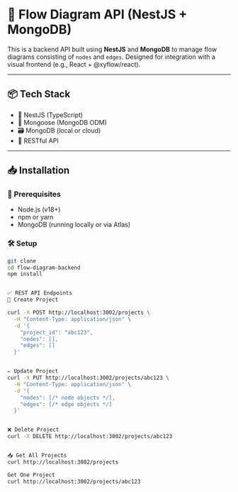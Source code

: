 # 🧠 Flow Diagram API (NestJS + MongoDB)

This is a backend API built using **NestJS** and **MongoDB** to manage flow diagrams consisting of `nodes` and `edges`. Designed for integration with a visual frontend (e.g., React + @xyflow/react).

---

## 📦 Tech Stack

- 🚀 NestJS (TypeScript)
- 🧩 Mongoose (MongoDB ODM)
- 🗃️ MongoDB (local or cloud)
- 🔐 RESTful API

---

## 📥 Installation

### 🔧 Prerequisites

- Node.js (v18+)
- npm or yarn
- MongoDB (running locally or via Atlas)

### 🛠 Setup

```bash
git clone 
cd flow-diagram-backend
npm install


✅ REST API Endpoints
📄 Create Project

curl -X POST http://localhost:3002/projects \
  -H "Content-Type: application/json" \
  -d '{
    "project_id": "abc123",
    "nodes": [],
    "edges": []
  }'


✏️ Update Project
curl -X PUT http://localhost:3002/projects/abc123 \
  -H "Content-Type: application/json" \
  -d '{
    "nodes": [/* node objects */],
    "edges": [/* edge objects */]
  }'


❌ Delete Project
curl -X DELETE http://localhost:3002/projects/abc123


📥 Get All Projects
curl http://localhost:3002/projects

Get One Project
curl http://localhost:3002/projects/abc123

